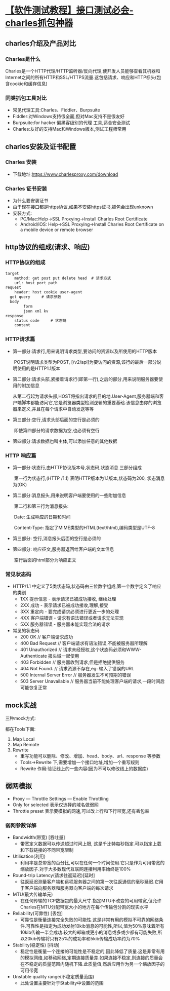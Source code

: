# [【软件测试教程】接口测试必会-charles抓包神器](https://www.bilibili.com/video/BV1564y1u7fD)

## charles介绍及产品对比

### Charles是什么

​		Charles是一个HTTP代理/HTTP监听器/反向代理,使开发人员能够查看其机器和Internet之间的所有HTTP和SSL/HTTPS流量.这包括请求、响应和HTTP标头(包含cookie和缓存信息)

### 同类抓包工具对比

* 常见代理工具:Charles、Fiddler、Burpsuite
* Fiddler:对Windows支持很全面,但对Mac支持不是很友好
* Burpsuite:for hacker 偏黑客级别的代理 工具,适合安全测试
* Charles:友好的支持Mac和Windows版本,测试工程师常用

## charles安装及证书配置

### Charles 安装

* 下载地址:https://www.charlesproxy.com/download

### Charles 证书安装

* 为什么要安装证书
* 由于现在接口都是https协议,如果不安装https证书,抓包会出现unknown
* 安装方式:
  * PC/Mac:Help->SSL Proxying->Install Charles Root Certificate
  * Android/iOS: Help->SSL Proxying->Install Charles Root Certificate on a mobile device or remote browser

## http协议的组成(请求、响应)

### HTTP协议的组成

```html
target
	method: get post put delete head  # 请求方式
	url: host port path
request
	header: host cookie user-agent
  get query		# 请求参数
  body
		form
		json xml kv
response
	status code		# 状态码
	content
```

### HTTP请求篇

* 第一部分:请求行,用来说明请求类型,要访问的资源以及所使用的HTTP版本

  ​	POST说明请求类型为POST, [/v2/api]为要访问的资源,该行的最后一部分说明使用的是HTTP1.1版本

* 第二部分:请求头部,紧接着请求行(即第一行),之后的部分,用来说明服务器要使用的附加信息

  ​	从第二行起为请求头部,HOST将指出请求的目的地.User-Agent,服务器端和客户端脚本都能访问它,它是浏览器类型检测逻辑的重要基础.该信息由你的浏览器来定义,并且在每个请求中自动发送等等

* 第三部分:空行,请求头部后面的空行是必须的

  ​	即使第四部分的请求数据为空,也必须有空行

* 第四部分:请求数据也叫主体,可以添加任意的其他数据

### HTTP 响应篇

* 第一部分:状态行,由HTTP协议版本号,状态码,状态消息 三部分组成

  ​	第一行为状态行,(HTTP /1.1) 表明HTTP版本为1.1版本,状态码为200, 状态消息为(OK)

* 第二部分:消息报头,用来说明客户端要使用的一些附加信息

  ​	第二行和第三行为消息报头:

  ​		Date: 生成响应的日期和时间

  ​		Content-Type: 指定了MIME类型的HTML(text/html),编码类型是UTF-8

* 第三部分: 空行,消息报头后面的空行是必须的

* 第四部分: 响应征文,服务器返回给客户端的文本信息

  ​    空行后面的html部分为响应正文

### 常见状态码

* HTTP/1.1 中定义了5类状态码,状态码由三位数字组成,第一个数字定义了响应的类别
  * 1XX 提示信息 - 表示请求已被成功接收, 继续处理
  * 2XX 成功 - 表示请求已被成功接收,理解,接受
  * 3XX 重定向 - 要完成请求必须进行更近一步的处理
  * 4XX 客户端错误 - 请求有语法错误或者请求无法实现
  * 5XX 服务器错误 - 服务器未能实现合法的请求
* 常见的状态码
  * 200 OK		// 客户端请求成功
  * 400 Bad Request     // 客户端请求有语法错误,不能被服务器所理解
  * 401 Unauthorized     // 请求未经授权,这个状态码必须和WWW-Authenticate 报头域一起使用
  * 403 Forbidden        // 服务器收到请求,但是拒绝提供服务
  * 404 Not Found.       // 请求资源不存在,eg: 输入了错误的URL
  * 500 Internal Server Error    // 服务器发生不可预期的错误
  * 503 Server Unavailable      // 服务器当前不能处理客户端的请求,一段时间后可能恢复正常

## mock实战

三种mock方式:

都在Tools下面:

1. Map Local
2. Map Remote
3. Rewrite
   * 重写功能可以删除、修改、增加、head、body、url、response 等参数
   * Tools->Rewrite 下,需要增加一个接口地址,增加一个重写规则
   * Rewrite 作用:验证线上的一些内容(因为不可以修改线上的数据库)

## 弱网模拟

* Proxy — Throttle Settings — Enable Throttling
* Only for selected 表示仅选择的域名做弱网
* Throttle preset 表示要模拟的网速,可以改上行和下行带宽,还有丢包率

### 弱网参数详解

* Bandwidth(带宽) [吞吐量]
  * 带宽定义数据可以传送超过时间上限, 这是千比特每秒指定.可以指定上载和下载链接的不同带宽限制
* Utilisation(利用)
  * 利用率是总带宽的百分比,可以在任何一个时间使用.它只是作为可用带宽的缩放因子.对于大多数现代互联网连接利用率始终是100%
* Round-trip Latency(请求往返延迟)[延时]
  * 往返延迟测量客户端和远程服务器之间的第一次往返通信的毫秒延迟.它用于客户端向服务器和服务器向客户端的每次请求
* MTU(最大传输单元)
  * 在任何传输的TCP数据包的最大尺寸.指定MTU不改变的可用带宽,但允许Charles在MTU分配带宽大小的地方在每个传输包分割的现实水平
* Reliability(可靠性) [丢包]
  * 可靠性是衡量连接完全失败的可能性.这是非常有用的模拟不可靠的网络条件.可靠性是指定为成功发射10kib消息的可能性,所以,值为50%意味着所有10kib传输一半会成功.较大的邮箱或更小的消息或多或少都有可能失败,所以20kib传输将只有25%的成功率和5kib传输成功率约为70%
* Stability(稳定性) [抖动]
  * 稳定性是衡量一个连接的可能性是不稳定的,因此降低了质量.这是非常有用的模拟网络,如移动网络,定期连接质量差.如果连接不稳定,则连接的质量会在不稳定的质量范围内随机下降.此质量值,然后应用作为另一个缩放因子的可用带宽
* Unstable quality range(不稳定质量范围)
  * 此处设置主要针对于Stability中设置的范围

























